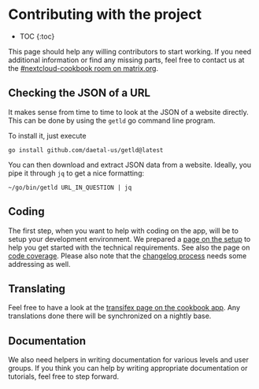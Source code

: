 # Contributing with the project

* TOC
{:toc}

This page should help any willing contributors to start working.
If you need additional information or find any missing parts, feel free to contact us at the [#nextcloud-cookbook room on matrix.org](https://matrix.to/#/#nextcloud-cookbook:matrix.org).

## Checking the JSON of a URL
It makes sense from time to time to look at the JSON of a website directly.
This can be done by using the `getld` go command line program.

To install it, just execute
```
go install github.com/daetal-us/getld@latest
```
You can then download and extract JSON data from a website.
Ideally, you pipe it through `jq` to get a nice formatting:
```
~/go/bin/getld URL_IN_QUESTION | jq
```

## Coding
The first step, when you want to help with coding on the app, will be to setup your development environment.
We prepared a [page on the setup](setup) to help you get started with the technical requirements.
See also the page on [code coverage](code_coverage).
Please also note that the [changelog process](../changelog) needs some addressing as well.

## Translating
Feel free to have a look at the [transifex page on the cookbook app](https://app.transifex.com/nextcloud/nextcloud/cookbook/).
Any translations done there will be synchronized on a nightly base.

## Documentation
We also need helpers in writing documentation for various levels and user groups.
If you think you can help by writing appropriate documentation or tutorials, feel free to step forward.
